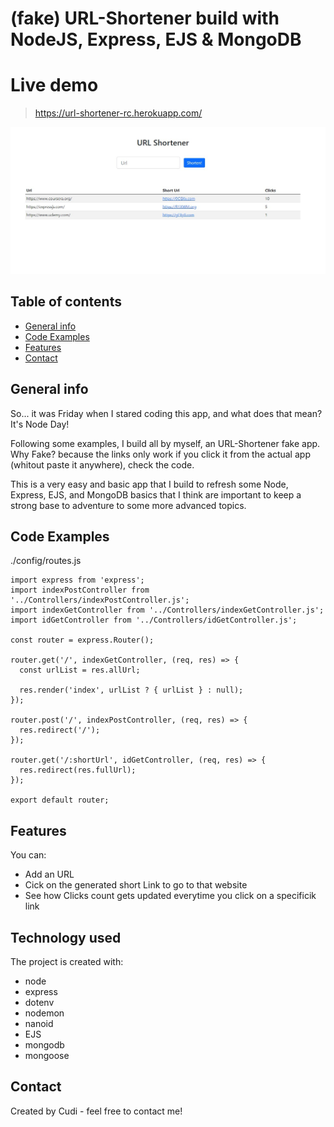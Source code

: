 # (fake) URL-Shortener build with NodeJS, Express, EJS & MongoDB

# Live demo

> https://url-shortener-rc.herokuapp.com/

![Design preview for the  coding challenge](./Screenshot_1.jpg)

## Table of contents

- [General info](#general-info)
- [Code Examples](#code-examples)
- [Features](#features)
- [Contact](#contact)

## General info

So... it was Friday when I stared coding this app, and what does that mean? It's Node Day!

Following some examples, I build all by myself, an URL-Shortener fake app.
Why Fake? because the links only work if you click it from the actual app (whitout paste it anywhere), check the code.

This is a very easy and basic app that I build to refresh some Node, Express, EJS, and MongoDB basics that I think are important to keep a strong base to adventure to some more advanced topics.

## Code Examples

./config/routes.js

```
import express from 'express';
import indexPostController from '../Controllers/indexPostController.js';
import indexGetController from '../Controllers/indexGetController.js';
import idGetController from '../Controllers/idGetController.js';

const router = express.Router();

router.get('/', indexGetController, (req, res) => {
  const urlList = res.allUrl;

  res.render('index', urlList ? { urlList } : null);
});

router.post('/', indexPostController, (req, res) => {
  res.redirect('/');
});

router.get('/:shortUrl', idGetController, (req, res) => {
  res.redirect(res.fullUrl);
});

export default router;
```

## Features

You can:

- Add an URL
- Cick on the generated short Link to go to that website
- See how Clicks count gets updated everytime you click on a specificik link

## Technology used

The project is created with:

- node
- express
- dotenv
- nodemon
- nanoid
- EJS
- mongodb
- mongoose

## Contact

Created by Cudi - feel free to contact me!
